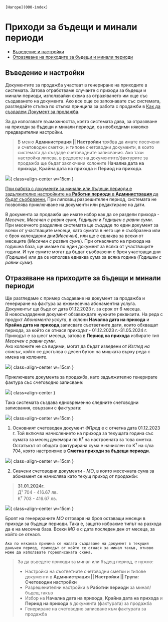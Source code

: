 ```{only} html
[Нагоре](000-index)
```
 

# Приходи за бъдещи и минали периоди
- [Въведение и настройки]()
- [Отразяване на приходите за бъдещи и минали периоди]()

## Въведение и настройки

Документите за продажба участват в генериране на приходите в системата. Затова отработваме случаите с приходи за бъдещи и минали периоди, използвайки схема за отразяването им още със създаването на документа. Ако все още се запознавате със системата, разгледайте стъпка по стъпка принципа за работа с продажби в [Как да създадем Документ за продажба](https://www.unicontsoft.com/cms/node/26).

За да използвате възможността, която системата дава, за отразяване на приходи за бъдещи и минали периоди, са необходими няколко предварителни настройки.  

> В меню **Администрация || Настройки** трябва да имате посочени и счетоводни сметки, и типове счетоводни документи, в които системата да създаде счетоводните записвания. Ако тази настройка липсва, в редовете на документите/фактурите за продажба ще бъдат заключени колоните **Начална дата на прихода**, **Крайна дата на прихода** и **Период на прихода**.

![](20240327-deferred-and-future-incomes1.png){ class=align-center w=15cm }

<ins>При работа с документи за минали или бъдещи периоди е задължително настройките на [**Работни периоди**](https://docs.unicontsoft.com/blog/20240517-working-periods.html) в **Администрация** да бъдат съобразени.</ins> При липсващ разрешителен период, системата не позволява приключване на документи или редактиране на дати.

В документа за продажба ще имате избор как да се раздели прихода - *Месечен*, *Месечен с равни суми*, *Годишен* и *Годишен с равни суми*.  
При месечното разделяне системата ще създаде по един документ за всеки от участващите месеци, като сумата в него ще е съобразена или с броя календарни дни(*Месечен*), или ще е еднаква за всеки от месеците (*Месечен с развни суми*). При отнасянето на прихода на годишна база, ще имаме по един документ за всяка от участващите години. И тук сумите могат да бъдат съобразени с броя участващи дни (*Годишен*) или да се използва еднаква сума за всяка година (*Годишен с равни суми*). 

## Отразяване на приходите за бъдещи и минали периоди

Ще разгледаме с пример създаване на документ за продажба и генериране на фактура за ежемесечна абонаментна услуга. Документът ще бъде от дата 01.12.2023 г. за срок от 6 месеца.  
В новосъздадения документ обзавеждате нужните реквизити. На реда с продукт *Абонамента услуга*, в колони **Начална дата на прихода** и **Крайна дата на прихода**,записвате съответните дати, които обхващат периода, за който се отнася приходът - 01.12.2023 г.-31.05.2024 г. Приходът е за шест месеца, затова в **Период на прихода** избирате тип *Месечен с равни суми*.  
Ако колоните не са видими, могат да бъдат изведени от *Изглед на списък*, който се достъпва с десен бутон на мишката върху реда с имена на колоните.  

![](20240327-deferred-and-future-incomes2.png){ class=align-center w=15cm }

Приключвате документа за продажба, като задължително генерирате фактура със счетоводно записване:  

![](20240327-deferred-and-future-incomes3.png){ class=align-center }

Така системата създава едновременно следните счетоводни записвания, свързани с фактурата: 

![](20240327-deferred-and-future-incomes4.png){ class=align-center w=15cm }

1. Основният счетоводен документ *ФПрод* е с отчетна дата 01.12.2023 г. Той включва начислението на прихода за текущата година със сумата за месец декември по К<sup>т</sup> на настроената за това сметка. Остатъкът от общата фактурирана сума е начислен по К<sup>т</sup> на с/ка 704, която настроихме в **Сметка приходи за бъдещи периоди**.

![](20240327-deferred-and-future-incomes5.png){ class=align-center w=15cm }

2. Скачени счетоводни документи - *МО*, в които месечната сума за абонамент се начислява  като текущ приход от продажби:  

> **31.01.2024г.**  
> Д<sup>т</sup> 704 - 416.67 лв.  
> К<sup>т</sup> 703 - 416.67 лв.

![](20240327-deferred-and-future-incomes6.png){ class=align-center w=15cm }

Броят на генерираните *МО* отговаря на броя оставащи месеци в приходи за бъдещи периоди. Така е, защото избрахме типът на разхода да е на месечна база. Всеки *МО* е с дата последен ден от месеца, за който се отнася. 

```{tip}
Ако по някаква причина се налага създаване на документ в текущия данъчен период, приходът от който се отнася за минал такъв, отново може да използвате гореописаната схема.  
```

> За да въведете приходи за минал или бъдещ период, е нужно:  
> - Настройка на съответните счетоводни сметки и типове документи в **Администрация || Настройки || Група: Счетоводни настройки**  
> - Разрешенителни настройки в **Работни периоди** за минал/бъдещ такъв   
> - Избор на **Начална дата на прихода**, **Крайна дата на прихода** и **Период на прихода** в документа (фактурата) за продажба 
> - Генериране на счетоводно записване към фактурата за продажба  
